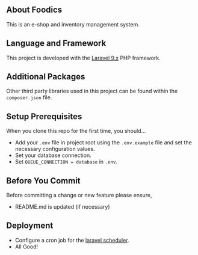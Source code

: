 ## About Foodics

This is an e-shop and inventory management system.

## Language and Framework

This project is developed with the [Laravel 9.x](https://laravel.com) PHP framework.


## Additional Packages
Other third party libraries used in this project can be found within the `composer.json` file.


## Setup Prerequisites

When you clone this repo for the first time, you should...

- Add your `.env` file in project root using the `.env.example` file and set the necessary configuration values.
- Set your database connection.
- Set `QUEUE_CONNECTION = database` in `.env`.

## Before You Commit
Before committing a change or new feature please ensure,

- README.md is updated (if necessary)


## Deployment
- Configure a cron job for the [laravel scheduler](https://laravel.com/docs/9.x/scheduling#running-the-scheduler).
- All Good!
